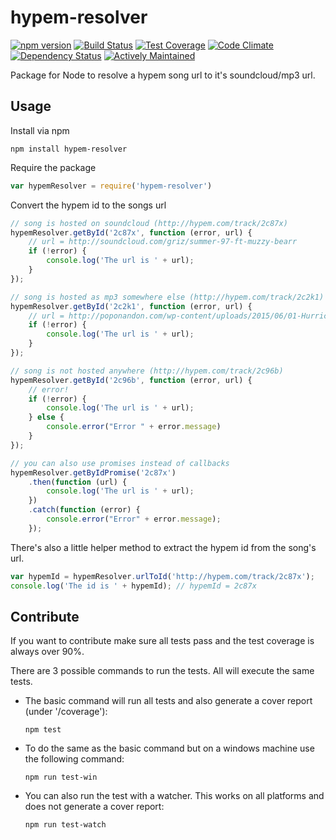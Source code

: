 # hypem-resolver

[![npm version](https://img.shields.io/npm/v/hypem-resolver.svg?style=flat-square)](http://badge.fury.io/js/hypem-resolver)
[![Build Status](https://img.shields.io/travis/feedm3/hypem-resolver.svg?style=flat-square)](https://travis-ci.org/feedm3/hypem-resolver)
[![Test Coverage](https://img.shields.io/codeclimate/coverage/github/feedm3/hypem-resolver.svg?style=flat-square)](https://codeclimate.com/github/feedm3/hypem-resolver/coverage)
[![Code Climate](https://img.shields.io/codeclimate/github/feedm3/hypem-resolver.svg?style=flat-square)](https://codeclimate.com/github/feedm3/hypem-resolver)
[![Dependency Status](https://david-dm.org/feedm3/hypem-resolver.svg?style=flat-square)](https://david-dm.org/feedm3/hypem-resolver)
[![Actively Maintained](https://img.shields.io/badge/Actively%20Maintained-%E2%9C%94-brightgreen.svg?style=flat-square)](https://img.shields.io/badge/Actively%20Maintained-%E2%9C%94-brightgreen.svg?style=flat-square)

Package for Node to resolve a hypem song url to it's soundcloud/mp3 url.

## Usage
Install via npm

`npm install hypem-resolver`


Require the package

```js
var hypemResolver = require('hypem-resolver')
```


Convert the hypem id to the songs url

```js
// song is hosted on soundcloud (http://hypem.com/track/2c87x)
hypemResolver.getById('2c87x', function (error, url) {
    // url = http://soundcloud.com/griz/summer-97-ft-muzzy-bearr
    if (!error) {
        console.log('The url is ' + url);
    }
});

// song is hosted as mp3 somewhere else (http://hypem.com/track/2c2k1)
hypemResolver.getById('2c2k1', function (error, url) {
    // url = http://poponandon.com/wp-content/uploads/2015/06/01-Hurricane-Arty-Remix.mp3
    if (!error) {
        console.log('The url is ' + url);
    }
});

// song is not hosted anywhere (http://hypem.com/track/2c96b)
hypemResolver.getById('2c96b', function (error, url) {
    // error!
    if (!error) {
        console.log('The url is ' + url);
    } else {
        console.error("Error " + error.message)
    }
});

// you can also use promises instead of callbacks
hypemResolver.getByIdPromise('2c87x')
    .then(function (url) {
        console.log('The url is ' + url);
    })
    .catch(function (error) {
        console.error("Error" + error.message);
    });
```

There's also a little helper method to extract the hypem id from the song's url.

```js
var hypemId = hypemResolver.urlToId('http://hypem.com/track/2c87x');
console.log('The id is ' + hypemId); // hypemId = 2c87x
```

## Contribute
If you want to contribute make sure all tests pass and the test coverage is always over 90%. 

There are 3 possible commands to run the tests. All will execute the same tests.

* The basic command will run all tests and also generate a cover report (under '/coverage'):

    `npm test`

* To do the same as the basic command but on a windows machine use the following command:

    `npm run test-win`

* You can also run the test with a watcher. This works on all platforms and does not generate
a cover report:

    `npm run test-watch`
